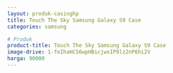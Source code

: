 ```yaml
---
layout: produk-casinghp
title: Touch The Sky Samsung Galaxy S9 Case
categories: samsung

# Produk
product-title: Touch The Sky Samsung Galaxy S9 Case
image-drive: 1-feIhaHCS6wpHBicjwxIP9lz2nP6hi2V
harga: 90000
---
```

